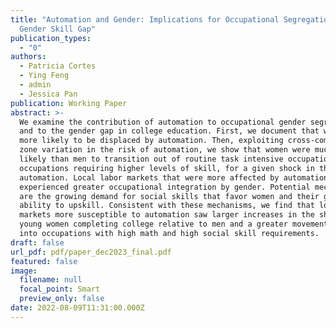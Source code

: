 ```yaml
---
title: "Automation and Gender: Implications for Occupational Segregation and the
  Gender Skill Gap"
publication_types:
  - "0"
authors:
  - Patricia Cortes
  - Ying Feng
  - admin
  - Jessica Pan
publication: Working Paper
abstract: >-
  We examine the contribution of automation to occupational gender segregation
  and to the gender gap in college education. First, we document that women were
  more likely to be displaced by automation. Then, exploiting cross-commuting
  zone variation in the risk of automation, we show that women were much more
  likely than men to transition out of routine task intensive occupations to
  occupations requiring higher levels of skill, for a given shock in the risk of
  automation. Local labor markets that were more affected by automation
  experienced greater occupational integration by gender. Potential mechanisms
  are the growing demand for social skills that favor women and their greater
  ability to upskill. Consistent with these mechanisms, we find that local labor
  markets more susceptible to automation saw larger increases in the share of
  young women completing college relative to men and a greater movement of women
  into occupations with high math and high social skill requirements.  
draft: false
url_pdf: pdf/paper_dec2023_final.pdf
featured: false
image:
  filename: null
  focal_point: Smart
  preview_only: false
date: 2022-08-09T11:31:00.000Z
---
```

